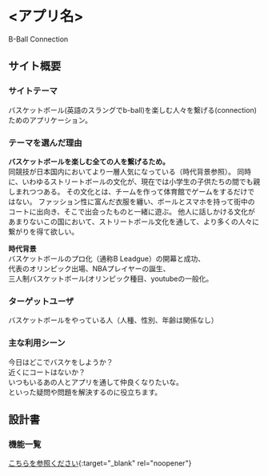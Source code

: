 # <アプリ名>
B-Ball Connection
## サイト概要


### サイトテーマ
バスケットボール(英語のスラングでb-ball)を楽しむ人々を繋げる(connection)ためのアプリケーション。

### テーマを選んだ理由
**バスケットボールを楽しむ全ての人を繋げるため。**  
同競技が日本国内においてより一層人気になっている（時代背景参照）。
同時に、いわゆるストリートボールの文化が、現在では小学生の子供たちの間でも親しまれつつある。
その文化とは、チームを作って体育館でゲームをするだけではない。
ファッション性に富んだ衣服を纏い、ボールとスマホを持って街中のコートに出向き、そこで出会ったものと一緒に遊ぶ。
他人に話しかける文化があまりないこの国において、ストリートボール文化を通して、より多くの人々に繋がりを得て欲しい。


**時代背景**  
バスケットボールのプロ化（通称B Leadgue）の開幕と成功、  
代表のオリンピック出場、NBAプレイヤーの誕生、  
三人制バスケットボール(オリンピック種目、youtubeの一般化。


### ターゲットユーザ
バスケットボールをやっている人（人種、性別、年齢は関係なし）

### 主な利用シーン
今日はどこでバスケをしようか？  
近くにコートはないか？  
いつもいるあの人とアプリを通して仲良くなりたいな。  
といった疑問や問題を解決するのに役立ちます。

## 設計書

### 機能一覧
[こちらを参照ください](https://docs.google.com/spreadsheets/d/1GeR4o4JfYpEpVDe_aJwOpvDluBYptsv_YAnVU4GCDr0/edit#gid=0){:target="_blank" rel="noopener"}
